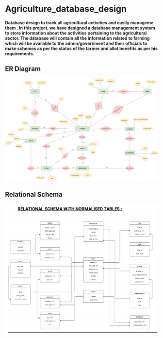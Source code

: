 # Agriculture_database_design


#### Database design to track all agricultural activities and easily manageme them . In this project, we have designed a database management system to store information about the activities pertaining to the agricultural sector. The database will contain all the information related to farming which will be available to the admin/government and their officials to make schemes as per the status of the farmer and allot benefits as per his requirements.


## ER Diagram
![plot](ER_diagram.png)

## Relational Schema
![plot](RS.jpeg)


